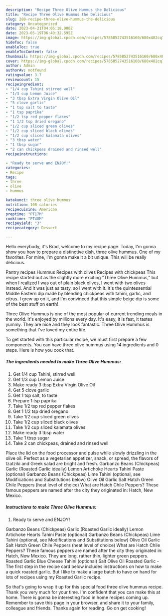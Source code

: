 ```yaml
---
description: "Recipe Three Olive Hummus the Delicious"
title: "Recipe Three Olive Hummus the Delicious"
slug: 280-recipe-three-olive-hummus-the-delicious
category: Uncategorized
date: 2023-04-21T04:06:18.900Z
date: 2023-05-19T06:40:32.595Z
image: https://img-global.cpcdn.com/recipes/5785852743516160/680x482cq70/three-olive-hummus-recipe-main-photo.jpg
hideToc: false
enableToc: true
enableTocContent: false
thumbnail: https://img-global.cpcdn.com/recipes/5785852743516160/680x482cq70/three-olive-hummus-recipe-main-photo.jpg
cover: https://img-global.cpcdn.com/recipes/5785852743516160/680x482cq70/three-olive-hummus-recipe-main-photo.jpg
author: Admin
authorAv: notfound
ratingvalue: 3.7
reviewcount: 15
recipeingredient:
- "1/4 cup Tahini stirred well"
- "1/3 cup Lemon Juice"
- "3 tbsp Extra Virgin Olive Oil"
- "5 clove garlic"
- "1 tsp salt to taste"
- "1 tsp paprika"
- "1/2 tsp red pepper flakes"
- "1 1/2 tsp dried oregano"
- "1/2 cup sliced green olives"
- "1/2 cup sliced black olives"
- "1/2 cup sliced kalamata olives"
- "3 tbsp water"
- "1 tbsp sugar"
- "2 can chickpeas drained and rinsed well"
recipeinstructions:

- "Ready to serve and ENJOY!"
categories:
- Recipe
tags:
- three
- olive
- hummus

katakunci: three olive hummus 
nutrition: 108 calories
recipecuisine: American
preptime: "PT17M"
cooktime: "PT48M"
recipeyield: "3"
recipecategory: Dessert

---
```



Hello everybody, it's Brad, welcome to my recipe page. Today, I'm gonna show you how to prepare a distinctive dish, three olive hummus. One of my favorites. For mine, I'm gonna make it a bit unique. This will be really delicious.

Pantry recipes Hummus Recipes with olives Recipes with chickpeas This recipe started out as the slightly more exciting &#34;Three Olive Hummus,&#34; but when I realized I was out of plain black olives, I went with two olives instead. And it was just as tasty, so I went with it. It&#39;s the quintessential Middle Eastern dip made by blending chickpeas with tahini, garlic, and citrus. I grew up on it, and I&#39;m convinced that this simple beige dip is some of the best stuff on earth!

Three Olive Hummus is one of the most popular of current trending meals in the world. It's enjoyed by millions every day. It's easy, it is fast, it tastes yummy. They are nice and they look fantastic. Three Olive Hummus is something that I've loved my entire life.


To get started with this particular recipe, we must first prepare a few components. You can have three olive hummus using 14 ingredients and 0 steps. Here is how you cook that.

<!--inarticleads1-->

##### The ingredients needed to make Three Olive Hummus:

1. Get 1/4 cup Tahini, stirred well
1. Get 1/3 cup Lemon Juice
1. Make ready 3 tbsp Extra Virgin Olive Oil
1. Get 5 clove garlic
1. Get 1 tsp salt, to taste
1. Prepare 1 tsp paprika
1. Take 1/2 tsp red pepper flakes
1. Get 1 1/2 tsp dried oregano
1. Take 1/2 cup sliced green olives
1. Take 1/2 cup sliced black olives
1. Take 1/2 cup sliced kalamata olives
1. Make ready 3 tbsp water
1. Take 1 tbsp sugar
1. Take 2 can chickpeas, drained and rinsed well


Place the lid on the food processor and pulse while slowly drizzling in the olive oil. Perfect as a vegetarian appetizer, snack, or spread, the flavors of tzatziki and Greek salad are bright and fresh. Garbanzo Beans (Chickpeas) Garlic (Roasted Garlic ideally) Lemon Artichoke Hearts Tahini Paste (optional) Garbanzo Beans (Chickpeas) Lime Tahini (optional, see Modifications and Substitutions below) Olive Oil Garlic Salt Hatch Green Chile Peppers (heat level of choice) What are Hatch Chile Peppers? These famous peppers are named after the city they originated in: Hatch, New Mexico. 

<!--inarticleads2-->

##### Instructions to make Three Olive Hummus:


1. Ready to serve and ENJOY!

Garbanzo Beans (Chickpeas) Garlic (Roasted Garlic ideally) Lemon Artichoke Hearts Tahini Paste (optional) Garbanzo Beans (Chickpeas) Lime Tahini (optional, see Modifications and Substitutions below) Olive Oil Garlic Salt Hatch Green Chile Peppers (heat level of choice) What are Hatch Chile Peppers? These famous peppers are named after the city they originated in: Hatch, New Mexico. They are long, rather thin, lighter green peppers. Roasted Garlic Blue Cheese Tahini (optional) Salt Olive Oil Roasted Garlic - The first step in the recipe card below includes instructions on how to make a quick roasted garlic. But I like to make a large batch to have on hand for lots of recipes using my Roasted Garlic recipe. 

So that's going to wrap it up for this special food three olive hummus recipe. Thank you very much for your time. I'm confident that you can make this at home. There is gonna be interesting food in home recipes coming up. Remember to save this page in your browser, and share it to your family, colleague and friends. Thanks again for reading. Go on get cooking!
